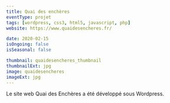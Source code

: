 ```yaml
---
title: Quai des enchères
eventType: projet
tags: [wordpress, css3, html5, javascript, php]
website: https://www.quaidesencheres.fr/

date: 2020-02-15
isOngoing: false
isSeasonal: false

thumbnail: quaidesencheres_thumbnail
thumbnailExt: jpg
image: quaidesencheres
imageExt: jpg
---
```


Le site web Quai des Enchères a été développé sous Wordpress.
